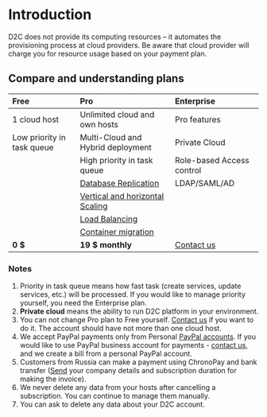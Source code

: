 # Introduction

D2C does not provide its computing resources – it automates the provisioning process at cloud providers. Be aware that cloud provider will charge you for resource usage based on your payment plan.

## Compare and understanding plans

| Free                          | Pro                                      | Enterprise   |
| :------------- |              :------------- |                            :------------- |
| 1 cloud host                  | Unlimited cloud and own hosts            |  Pro features                        |
| Low priority in task queue    | Multi-Cloud and Hybrid deployment        |  Private Cloud                       |
|                               | High priority in task queue              |  Role-based Access control           |
|                               | [Database Replication](/platform/scaling/)              | LDAP/SAML/AD  |
|                               | [Vertical and horizontal Scaling](/platform/scaling/)   |   |
|                               | [Load Balancing](/platform/balancing/)                  |   |
|                               | [Container migration](/platform/migration/)               |                                      |
| **0 $**                       | **19 $ monthly**                  | [Contact us](mailto:support@d2c.io)  |

### Notes

1. Priority in task queue means how fast task (create services, update services, etc.) will be processed. If you would like to manage priority yourself, you need the Enterprise plan.
2. **Private cloud** means the ability to run D2C platform in your environment.
3. You can not change Pro plan to Free yourself. [Contact us](mailto:support@d2c.io) if you want to do it. The account should have not more than one cloud host.
4. We accept PayPal payments only from Personal [PayPal accounts](https://www.paypal.com/ca/webapps/mpp/account-selection). If you would like to use PayPal business account for payments - [contact us](mailto:support@d2c.io), and we create a bill from a personal PayPal account.
5. Customers from Russia can make a payment using ChronoPay and bank transfer ([Send](mailto:support@d2c.io) your company details and subscription duration for making the invoice).
5. We never delete any data from your hosts after cancelling a subscription. You can continue to manage them manually.
6. You can ask to delete any data about your D2C account.
